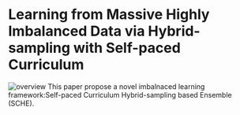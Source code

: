 # Learning from Massive Highly Imbalanced Data via Hybrid-sampling with Self-paced Curriculum  
![overview](https://github.com/zxjbibobibobi/figure/blob/main/SCHE/overview.png)
This paper propose a novel imbalnaced learning framework:Self-paced Curriculum Hybrid-sampling based Ensemble (SCHE).
